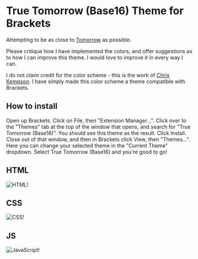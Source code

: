 True Tomorrow (Base16) Theme for Brackets
============================

Attempting to be as close to [Tomorrow](http://chriskempson.github.io/base16/#tomorrow) as possible.

Please critique how I have implemented the colors, and offer suggestions as to how I can improve this theme. I would love to improve it in every way I can.

I do not claim credit for the color scheme - this is the work of [Chris Kempson](http://chriskempson.com). I have simply made this color scheme a theme compatible with Brackets.

## How to install

Open up Brackets. Click on File, then "Extension Manager...". Click over to the "Themes" tab at the top of the window that opens, and search for "True Tomorrow (Base16)". You should see this theme as the result. Click Install. Close out of that window, and then in Brackets click View, then "Themes...". Here you can change your selected theme in the "Current Theme" dropdown. Select True Tomorrow (Base16) and you're good to go!

## HTML
![HTML!](https://github.com/anthonyrom/TrueTomorrow/blob/master/screenshots/html.png)

## CSS
![CSS!](https://github.com/anthonyrom/TrueTomorrow/blob/master/screenshots/css.png)

## JS
![JavaScript!](https://github.com/anthonyrom/TrueTomorrow/blob/master/screenshots/js.png)

